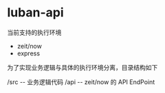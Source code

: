 # luban-api

当前支持的执行环境

- zeit/now
- express

为了实现业务逻辑与具体的执行环境分离，目录结构如下

/src -- 业务逻辑代码
/api -- zeit/now 的 API EndPoint
